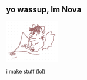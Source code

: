 ## yo wassup, Im Nova 

<img src="https://github.com/isknova/isknova/blob/main/71837398_nDMtGr1y3K9LEEO.jpg" style="width: 10em; max-width: 100%;">

i make stuff (lol)

<!--
**isknova/isknova** is a ✨ _special_ ✨ repository because its `README.md` (this file) appears on your GitHub profile.


- 🔭 I’m currently working on ...
- 🌱 I’m currently learning ...
- 👯 I’m looking to collaborate on ...
- 🤔 I’m looking for help with ...
- 💬 Ask me about ...
- 📫 How to reach me: ...
- 😄 Pronouns: ...
- ⚡ Fun fact: ...
-->
